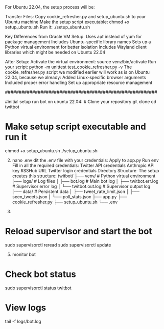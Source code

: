 For Ubuntu 22.04, the setup process will be:

Transfer Files:
Copy cookie_refresher.py and setup_ubuntu.sh to your Ubuntu machine
Make the setup script executable: chmod +x setup_ubuntu.sh
Run it: ./setup_ubuntu.sh


Key Differences from Oracle VM Setup:
Uses apt instead of yum for package management
Includes Ubuntu-specific library names
Sets up a Python virtual environment for better isolation
Includes Wayland client libraries which might be needed on Ubuntu 22.04


After Setup:
Activate the virtual environment: source venv/bin/activate
Run your script: python -m unittest test_cookie_refresher.py -v
The cookie_refresher.py script we modified earlier will work as is on Ubuntu 22.04, because we already:
Added Linux-specific browser arguments
Included proper error handling
Set up appropriate resource management



########################################################

#initial setup
run bot on ubuntu 22.04: # Clone your repository
git clone <your-repo-url>
cd twitbot

# Make setup script executable and run it
chmod +x setup_ubuntu.sh
./setup_ubuntu.sh



2. nano .env
dit the .env file with your credentials:
Apply to app.py
Run
env
Fill in all the required credentials:
Twitter API credentials
Anthropic API key
RSSHub URL
Twitter login credentials
Directory Structure:
The setup creates this structure:
twitbot/
├── venv/              # Python virtual environment
├── logs/              # Log files
│   ├── bot.log       # Main bot log
│   ├── twitbot.err.log  # Supervisor error log
│   └── twitbot.out.log  # Supervisor output log
├── data/              # Persistent data
│   ├── tweet_rate_limit.json
│   ├── seen_tweets.json
│   └── poll_stats.json
├── app.py
├── cookie_refresher.py
├── setup_ubuntu.sh
└── .env




4.
# Reload supervisor and start the bot
sudo supervisorctl reread
sudo supervisorctl update



5. monitor bot
# Check bot status
sudo supervisorctl status twitbot

# View logs
tail -f logs/bot.log